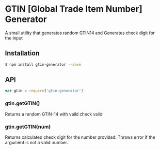 # GTIN [Global Trade Item Number] Generator

A small utility that generates random GTIN14 and Generates check digit for the input

## Installation

```sh
$ npm install gtin-generator --save
```

## API

```js
var gtin = require('gtin-generator')
```

### gtin.getGTIN()

Returns a random GTIN-14 with vaild check valid

### gtin.getGTIN(num)

Returns calculated check digit for the number provided. Throws error if the argument is not a valid number.

